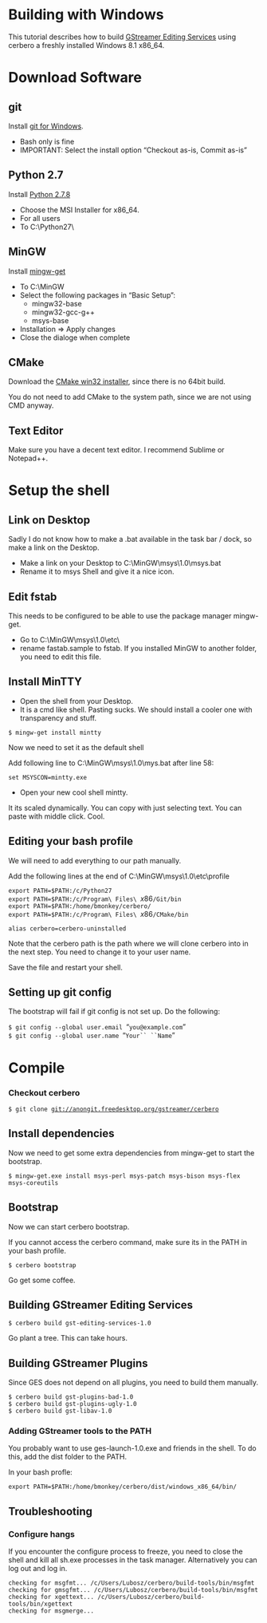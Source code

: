 # Building with Windows

This tutorial describes how to build [GStreamer Editing
Services](GES.md) using cerbero a freshly installed Windows 8.1 x86\_64.

# Download Software

## git

Install [git for Windows](http://msysgit.github.io/).

-   Bash only is fine
-   IMPORTANT: Select the install option “Checkout as-is, Commit as-is”

## Python 2.7

Install [Python 2.7.8](https://www.python.org/download/releases/2.7.8/)

-   Choose the MSI Installer for x86\_64.
-   For all users
-   To C:\\Python27\\

## MinGW

Install
[mingw-get](http://sourceforge.net/projects/mingw/files/Installer/)

-   To C:\\MinGW
-   Select the following packages in “Basic Setup”:
    -   mingw32-base
    -   mingw32-gcc-g++
    -   msys-base
-   Installation =&gt; Apply changes
-   Close the dialoge when complete

## CMake

Download the [CMake win32
installer](http://www.cmake.org/cmake/resources/software.html), since
there is no 64bit build.

You do not need to add CMake to the system path, since we are not using
CMD anyway.

## Text Editor

Make sure you have a decent text editor. I recommend Sublime or
Notepad++.

# Setup the shell

## Link on Desktop

Sadly I do not know how to make a .bat available in the task bar / dock,
so make a link on the Desktop.

-   Make a link on your Desktop to C:\\MinGW\\msys\\1.0\\msys.bat
-   Rename it to msys Shell and give it a nice icon.

## Edit fstab

This needs to be configured to be able to use the package manager
mingw-get.

-   Go to C:\\MinGW\\msys\\1.0\\etc\\
-   rename fastab.sample to fstab. If you installed MinGW to another
    folder, you need to edit this file.

## Install MinTTY

-   Open the shell from your Desktop.
-   It is a cmd like shell. Pasting sucks. We should install a cooler
    one with transparency and stuff.

`$ mingw-get install mintty`

Now we need to set it as the default shell

Add following line to C:\\MinGW\\msys\\1.0\\mys.bat after line 58:

`set MSYSCON=mintty.exe`

-   Open your new cool shell mintty.

It its scaled dynamically. You can copy with just selecting text. You
can paste with middle click. Cool.

## Editing your bash profile

We will need to add everything to our path manually.

Add the following lines at the end of C:\\MinGW\\msys\\1.0\\etc\\profile

`export PATH=$PATH:/c/Python27`\
`export PATH=$PATH:/c/Program\ Files\ `$x86$`/Git/bin`\
`export PATH=$PATH:/home/bmonkey/cerbero/`\
`export PATH=$PATH:/c/Program\ Files\ `$x86$`/CMake/bin`

`alias cerbero=cerbero-uninstalled`

Note that the cerbero path is the path where we will clone cerbero into
in the next step. You need to change it to your user name.

Save the file and restart your shell.

## Setting up git config

The bootstrap will fail if git config is not set up. Do the following:

`$ git config --global user.email `“`you@example.com`”\
`$ git config --global user.name `“`Your`` ``Name`”

# Compile

### Checkout cerbero

`$ git clone `[`git://anongit.freedesktop.org/gstreamer/cerbero`](git://anongit.freedesktop.org/gstreamer/cerbero)

## Install dependencies

Now we need to get some extra dependencies from mingw-get to start the
bootstrap.

`$ mingw-get.exe install msys-perl msys-patch msys-bison msys-flex msys-coreutils`

## Bootstrap

Now we can start cerbero bootstrap.

If you cannot access the cerbero command, make sure its in the PATH in
your bash profile.

`$ cerbero bootstrap`

Go get some coffee.

## Building GStreamer Editing Services

`$ cerbero build gst-editing-services-1.0`

Go plant a tree. This can take hours.

## Building GStreamer Plugins

Since GES does not depend on all plugins, you need to build them
manually.

`$ cerbero build gst-plugins-bad-1.0`\
`$ cerbero build gst-plugins-ugly-1.0`\
`$ cerbero build gst-libav-1.0`

### Adding GStreamer tools to the PATH

You probably want to use ges-launch-1.0.exe and friends in the shell. To
do this, add the dist folder to the PATH.

In your bash profle:

`export PATH=$PATH:/home/bmonkey/cerbero/dist/windows_x86_64/bin/`

## Troubleshooting

### Configure hangs

If you encounter the configure process to freeze, you need to close the
shell and kill all sh.exe processes in the task manager. Alternatively
you can log out and log in.

`checking for msgfmt... /c/Users/Lubosz/cerbero/build-tools/bin/msgfmt`\
`checking for gmsgfmt... /c/Users/Lubosz/cerbero/build-tools/bin/msgfmt`\
`checking for xgettext... /c/Users/Lubosz/cerbero/build-tools/bin/xgettext`\
`checking for msgmerge...`
